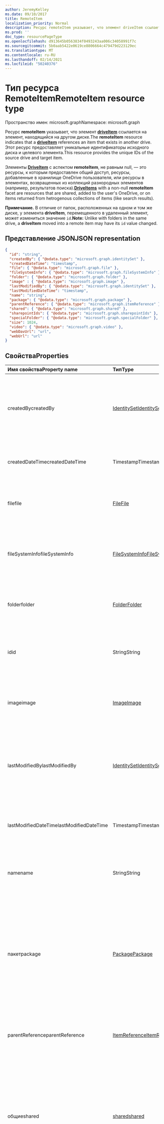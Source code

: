```yaml
---
author: JeremyKelley
ms.date: 09/10/2017
title: RemoteItem
localization_priority: Normal
description: Ресурс remoteItem указывает, что элемент driveItem ссылается на элемент, находящийся на другом диске.
ms.prod: ''
doc_type: resourcePageType
ms.openlocfilehash: d913645b0563834f0493243aa006c34058991f7c
ms.sourcegitcommit: 5b0aab5422e0619ce8806664c479479d223129ec
ms.translationtype: MT
ms.contentlocale: ru-RU
ms.lasthandoff: 02/14/2021
ms.locfileid: "50240376"
---
```

# <a name="remoteitem-resource-type"></a><span data-ttu-id="8f94a-103">Тип ресурса RemoteItem</span><span class="sxs-lookup"><span data-stu-id="8f94a-103">RemoteItem resource type</span></span>

<span data-ttu-id="8f94a-104">Пространство имен: microsoft.graph</span><span class="sxs-lookup"><span data-stu-id="8f94a-104">Namespace: microsoft.graph</span></span>

<span data-ttu-id="8f94a-105">Ресурс **remoteItem** указывает, что элемент [**driveItem**](driveitem.md) ссылается на элемент, находящийся на другом диске.</span><span class="sxs-lookup"><span data-stu-id="8f94a-105">The **remoteItem** resource indicates that a [**driveItem**](driveitem.md) references an item that exists in another drive.</span></span>
<span data-ttu-id="8f94a-106">Этот ресурс предоставляет уникальные идентификаторы исходного диска и целевого элемента.</span><span class="sxs-lookup"><span data-stu-id="8f94a-106">This resource provides the unique IDs of the source drive and target item.</span></span>

<span data-ttu-id="8f94a-107">Элементы [**DriveItem**](driveitem.md) с аспектом **remoteItem**, не равным null, — это ресурсы, к которым предоставлен общий доступ, ресурсы, добавленные в хранилище OneDrive пользователя, или ресурсы в элементах, возвращенных из коллекций разнородных элементов (например, результатов поиска).</span><span class="sxs-lookup"><span data-stu-id="8f94a-107">[**DriveItems**](driveitem.md) with a non-null **remoteItem** facet are resources that are shared, added to the user's OneDrive, or on items returned from hetrogenous collections of items (like search results).</span></span>

<span data-ttu-id="8f94a-108">**Примечание.** В отличие от папок, расположенных на одном и том же диске, у элемента **driveItem**, перемещенного в удаленный элемент, может измениться значение `id`.</span><span class="sxs-lookup"><span data-stu-id="8f94a-108">**Note:** Unlike with folders in the same drive, a **driveItem** moved into a remote item may have its `id` value changed.</span></span>

## <a name="json-representation"></a><span data-ttu-id="8f94a-109">Представление JSON</span><span class="sxs-lookup"><span data-stu-id="8f94a-109">JSON representation</span></span>

<!-- { "blockType": "resource", 
       "@odata.type": "microsoft.graph.remoteItem", 
       "optionalProperties": ["name", "fileSystemInfo", "file", "folder"] } -->

```json
{
  "id": "string",
  "createdBy": { "@odata.type": "microsoft.graph.identitySet" },
  "createdDateTime": "timestamp",
  "file": { "@odata.type": "microsoft.graph.file" },
  "fileSystemInfo": { "@odata.type": "microsoft.graph.fileSystemInfo" },
  "folder": { "@odata.type": "microsoft.graph.folder" },
  "image" : { "@odata.type": "microsoft.graph.image" },
  "lastModifiedBy": { "@odata.type": "microsoft.graph.identitySet" },
  "lastModifiedDateTime": "timestamp",
  "name": "string",
  "package": { "@odata.type": "microsoft.graph.package" },
  "parentReference": { "@odata.type": "microsoft.graph.itemReference" },
  "shared": { "@odata.type": "microsoft.graph.shared" },
  "sharepointIds": { "@odata.type": "microsoft.graph.sharepointIds" },
  "specialFolder": { "@odata.type": "microsoft.graph.specialFolder" },
  "size": 1024,
  "video": { "@odata.type": "microsoft.graph.video" },
  "webDavUrl": "url",
  "webUrl": "url"
}
```

## <a name="properties"></a><span data-ttu-id="8f94a-110">Свойства</span><span class="sxs-lookup"><span data-stu-id="8f94a-110">Properties</span></span>

| <span data-ttu-id="8f94a-111">Имя свойства</span><span class="sxs-lookup"><span data-stu-id="8f94a-111">Property name</span></span>        | <span data-ttu-id="8f94a-112">Тип</span><span class="sxs-lookup"><span data-stu-id="8f94a-112">Type</span></span>                                | <span data-ttu-id="8f94a-113">Описание</span><span class="sxs-lookup"><span data-stu-id="8f94a-113">Description</span></span>                                                                                                                                                       |
| :------------------- | :---------------------------------- | :---------------------------------------------------------------------------------------------------------------------------------------------------------------- |
| <span data-ttu-id="8f94a-114">createdBy</span><span class="sxs-lookup"><span data-stu-id="8f94a-114">createdBy</span></span>            | [<span data-ttu-id="8f94a-115">IdentitySet</span><span class="sxs-lookup"><span data-stu-id="8f94a-115">IdentitySet</span></span>](identityset.md)       | <span data-ttu-id="8f94a-p102">Идентификатор пользователя, устройства или приложения, создавшего элемент. Только для чтения.</span><span class="sxs-lookup"><span data-stu-id="8f94a-p102">Identity of the user, device, and application which created the item. Read-only.</span></span>                                                                                  |
| <span data-ttu-id="8f94a-118">createdDateTime</span><span class="sxs-lookup"><span data-stu-id="8f94a-118">createdDateTime</span></span>      | <span data-ttu-id="8f94a-119">Timestamp</span><span class="sxs-lookup"><span data-stu-id="8f94a-119">Timestamp</span></span>                           | <span data-ttu-id="8f94a-p103">Дата и время создания элемента. Только для чтения.</span><span class="sxs-lookup"><span data-stu-id="8f94a-p103">Date and time of item creation. Read-only.</span></span>                                                                                                                        |
| <span data-ttu-id="8f94a-122">file</span><span class="sxs-lookup"><span data-stu-id="8f94a-122">file</span></span>                 | [<span data-ttu-id="8f94a-123">File</span><span class="sxs-lookup"><span data-stu-id="8f94a-123">File</span></span>](file.md)                     | <span data-ttu-id="8f94a-p104">Указывает, что удаленный элемент является файлом. Только для чтения.</span><span class="sxs-lookup"><span data-stu-id="8f94a-p104">Indicates that the remote item is a file. Read-only.</span></span>                                                                                                              |
| <span data-ttu-id="8f94a-126">fileSystemInfo</span><span class="sxs-lookup"><span data-stu-id="8f94a-126">fileSystemInfo</span></span>       | [<span data-ttu-id="8f94a-127">FileSystemInfo</span><span class="sxs-lookup"><span data-stu-id="8f94a-127">FileSystemInfo</span></span>](filesysteminfo.md) | <span data-ttu-id="8f94a-p105">Сведения об удаленном элементе из локальной файловой системы. Только для чтения.</span><span class="sxs-lookup"><span data-stu-id="8f94a-p105">Information about the remote item from the local file system. Read-only.</span></span>                                                                                          |
| <span data-ttu-id="8f94a-130">folder</span><span class="sxs-lookup"><span data-stu-id="8f94a-130">folder</span></span>               | [<span data-ttu-id="8f94a-131">Folder</span><span class="sxs-lookup"><span data-stu-id="8f94a-131">Folder</span></span>](folder.md)                 | <span data-ttu-id="8f94a-p106">Указывает, что удаленный элемент является папкой. Только для чтения.</span><span class="sxs-lookup"><span data-stu-id="8f94a-p106">Indicates that the remote item is a folder. Read-only.</span></span>                                                                                                            |
| <span data-ttu-id="8f94a-134">id</span><span class="sxs-lookup"><span data-stu-id="8f94a-134">id</span></span>                   | <span data-ttu-id="8f94a-135">String</span><span class="sxs-lookup"><span data-stu-id="8f94a-135">String</span></span>                              | <span data-ttu-id="8f94a-p107">Уникальный идентификатор для удаленного элемента на его диске. Только для чтения.</span><span class="sxs-lookup"><span data-stu-id="8f94a-p107">Unique identifier for the remote item in its drive. Read-only.</span></span>                                                                                                    |
| <span data-ttu-id="8f94a-138">image</span><span class="sxs-lookup"><span data-stu-id="8f94a-138">image</span></span>                | [<span data-ttu-id="8f94a-139">Image</span><span class="sxs-lookup"><span data-stu-id="8f94a-139">Image</span></span>](image.md)                   | <span data-ttu-id="8f94a-p108">Метаданные изображения, если в роли элемента выступает изображение. Только для чтения.</span><span class="sxs-lookup"><span data-stu-id="8f94a-p108">Image metadata, if the item is an image. Read-only.</span></span>                                                                                               |
| <span data-ttu-id="8f94a-142">lastModifiedBy</span><span class="sxs-lookup"><span data-stu-id="8f94a-142">lastModifiedBy</span></span>       | [<span data-ttu-id="8f94a-143">IdentitySet</span><span class="sxs-lookup"><span data-stu-id="8f94a-143">IdentitySet</span></span>](identityset.md)       | <span data-ttu-id="8f94a-p109">Идентификатор пользователя, устройства или приложения, внесшего последние изменения в элемент. Только для чтения.</span><span class="sxs-lookup"><span data-stu-id="8f94a-p109">Identity of the user, device, and application which last modified the item. Read-only.</span></span>                                                                            |
| <span data-ttu-id="8f94a-146">lastModifiedDateTime</span><span class="sxs-lookup"><span data-stu-id="8f94a-146">lastModifiedDateTime</span></span> | <span data-ttu-id="8f94a-147">Timestamp</span><span class="sxs-lookup"><span data-stu-id="8f94a-147">Timestamp</span></span>                           | <span data-ttu-id="8f94a-p110">Дата и время последнего изменения элемента. Только для чтения.</span><span class="sxs-lookup"><span data-stu-id="8f94a-p110">Date and time the item was last modified. Read-only.</span></span>                                                                                                              |
| <span data-ttu-id="8f94a-150">name</span><span class="sxs-lookup"><span data-stu-id="8f94a-150">name</span></span>                 | <span data-ttu-id="8f94a-151">String</span><span class="sxs-lookup"><span data-stu-id="8f94a-151">String</span></span>                              | <span data-ttu-id="8f94a-p111">Необязательное свойство. Имя файла удаленного элемента. Только для чтения.</span><span class="sxs-lookup"><span data-stu-id="8f94a-p111">Optional. Filename of the remote item. Read-only.</span></span>                                                                                                                 |
| <span data-ttu-id="8f94a-155">пакет</span><span class="sxs-lookup"><span data-stu-id="8f94a-155">package</span></span>              | [<span data-ttu-id="8f94a-156">Package</span><span class="sxs-lookup"><span data-stu-id="8f94a-156">Package</span></span>](package.md)               | <span data-ttu-id="8f94a-p112">В случае наличия указывает, что этот элемент — пакет, а не папка или файл. Пакеты обрабатываются как файлы в одном контексте, и как папки — в другом. Только для чтения.</span><span class="sxs-lookup"><span data-stu-id="8f94a-p112">If present, indicates that this item is a package instead of a folder or file. Packages are treated like files in some contexts and folders in others. Read-only.</span></span> |
| <span data-ttu-id="8f94a-160">parentReference</span><span class="sxs-lookup"><span data-stu-id="8f94a-160">parentReference</span></span>      | [<span data-ttu-id="8f94a-161">ItemReference</span><span class="sxs-lookup"><span data-stu-id="8f94a-161">ItemReference</span></span>](itemreference.md)   | <span data-ttu-id="8f94a-p113">Свойства родительского элемента удаленного элемента. Только для чтения.</span><span class="sxs-lookup"><span data-stu-id="8f94a-p113">Properties of the parent of the remote item. Read-only.</span></span>                                                                                                           |
| <span data-ttu-id="8f94a-164">общие</span><span class="sxs-lookup"><span data-stu-id="8f94a-164">shared</span></span>               | [<span data-ttu-id="8f94a-165">shared</span><span class="sxs-lookup"><span data-stu-id="8f94a-165">shared</span></span>](shared.md)                 | <span data-ttu-id="8f94a-p114">Указывает, что к элементу был предоставлен общий доступ для других пользователей, и предоставляет сведения о состоянии совместного использования элемента. Только для чтения.</span><span class="sxs-lookup"><span data-stu-id="8f94a-p114">Indicates that the item has been shared with others and provides information about the shared state of the item. Read-only.</span></span>                                       |
| <span data-ttu-id="8f94a-168">sharepointIds</span><span class="sxs-lookup"><span data-stu-id="8f94a-168">sharepointIds</span></span>        | [<span data-ttu-id="8f94a-169">SharepointIds</span><span class="sxs-lookup"><span data-stu-id="8f94a-169">SharepointIds</span></span>](sharepointids.md)   | <span data-ttu-id="8f94a-p115">Обеспечивает взаимодействие между элементами в OneDrive для бизнеса и SharePoint с использованием полного набора идентификаторов элемента. Только для чтения.</span><span class="sxs-lookup"><span data-stu-id="8f94a-p115">Provides interop between items in OneDrive for Business and SharePoint with the full set of item identifiers. Read-only.</span></span>                                          |
| <span data-ttu-id="8f94a-172">size</span><span class="sxs-lookup"><span data-stu-id="8f94a-172">size</span></span>                 | <span data-ttu-id="8f94a-173">Int64</span><span class="sxs-lookup"><span data-stu-id="8f94a-173">Int64</span></span>                               | <span data-ttu-id="8f94a-p116">Размер удаленного элемента. Только для чтения.</span><span class="sxs-lookup"><span data-stu-id="8f94a-p116">Size of the remote item. Read-only.</span></span>                                                                                                                               |
| <span data-ttu-id="8f94a-176">specialFolder</span><span class="sxs-lookup"><span data-stu-id="8f94a-176">specialFolder</span></span>        | <span data-ttu-id="8f94a-177">[specialFolder][]</span><span class="sxs-lookup"><span data-stu-id="8f94a-177">[specialFolder][]</span></span>                   | <span data-ttu-id="8f94a-p117">Если текущий элемент также доступен как специальная папка, возвращается этот аспект. Только для чтения.</span><span class="sxs-lookup"><span data-stu-id="8f94a-p117">If the current item is also available as a special folder, this facet is returned. Read-only.</span></span>                                                                     |
| <span data-ttu-id="8f94a-180">video</span><span class="sxs-lookup"><span data-stu-id="8f94a-180">video</span></span>                | [<span data-ttu-id="8f94a-181">Video</span><span class="sxs-lookup"><span data-stu-id="8f94a-181">Video</span></span>](video.md)                   | <span data-ttu-id="8f94a-p118">Метаданные видео, если в роли элемента выступает видео. Только для чтения.</span><span class="sxs-lookup"><span data-stu-id="8f94a-p118">Video metadata, if the item is a video. Read-only.</span></span>                                                                                                    |
| <span data-ttu-id="8f94a-184">webDavUrl</span><span class="sxs-lookup"><span data-stu-id="8f94a-184">webDavUrl</span></span>            | <span data-ttu-id="8f94a-185">Url</span><span class="sxs-lookup"><span data-stu-id="8f94a-185">Url</span></span>                                 | <span data-ttu-id="8f94a-186">URL-адрес, совместимый с протоколом DAV, для элемента.</span><span class="sxs-lookup"><span data-stu-id="8f94a-186">DAV compatible URL for the item.</span></span>                                                                                                                                  |
| <span data-ttu-id="8f94a-187">webUrl</span><span class="sxs-lookup"><span data-stu-id="8f94a-187">webUrl</span></span>               | <span data-ttu-id="8f94a-188">URL-адрес</span><span class="sxs-lookup"><span data-stu-id="8f94a-188">Url</span></span>                                 | <span data-ttu-id="8f94a-p119">URL-адрес для отображения ресурса в браузере. Только для чтения.</span><span class="sxs-lookup"><span data-stu-id="8f94a-p119">URL that displays the resource in the browser. Read-only.</span></span>                                                                                                         |

[specialFolder]: specialfolder.md

## <a name="remarks"></a><span data-ttu-id="8f94a-192">Заметки</span><span class="sxs-lookup"><span data-stu-id="8f94a-192">Remarks</span></span>

<span data-ttu-id="8f94a-193">Дополнительные сведения об аспектах ресурса **driveItem** см. в описании типа [driveItem](driveitem.md).</span><span class="sxs-lookup"><span data-stu-id="8f94a-193">For more information about the facets on a **driveItem**, see [driveItem](driveitem.md).</span></span>

<!-- {
  "type": "#page.annotation",
  "description": "The quota facet provides information about how much space the OneDrive has available.",
  "keywords": "quota,available,remaining,used",
  "section": "documentation",
  "tocPath": "Facets/RemoteItem"
} -->

